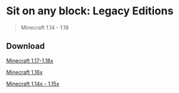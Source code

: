 # Sit on any block: Legacy Editions

> Minecraft 1.14 - 1.18

## Download

[Minecraft 1.17-1.18x](https://github.com/Tschipcraft/sit_on_any_block/raw/master/other_editions/sit_on_any_block-v1.2-mc1.16-datapack.zip)

[Minecraft 1.16x](https://github.com/Tschipcraft/sit_on_any_block/raw/master/other_editions/sit_on_any_block-v1.2-mc1.16-datapack.zip)

[Minecraft 1.14x - 1.15x](https://github.com/Tschipcraft/sit_on_any_block/raw/master/other_editions/sit_on_any_block-v1.2-mc1.14-1.15-datapack.zip)
